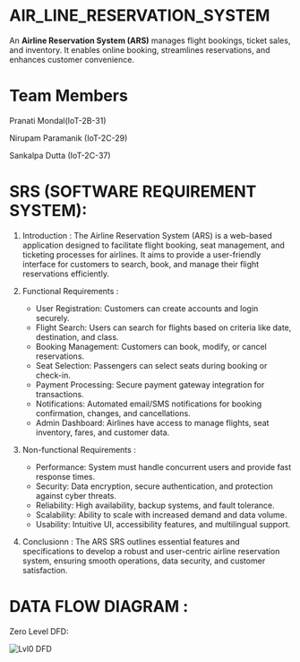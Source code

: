 # AIR_LINE_RESERVATION_SYSTEM
 An **Airline Reservation System (ARS)** manages flight bookings, ticket sales, and inventory. It enables online booking, streamlines reservations, and enhances customer convenience.
# Team Members 
Pranati Mondal(IoT-2B-31)

Nirupam Paramanik (IoT-2C-29)

Sankalpa Dutta (IoT-2C-37)

# SRS (SOFTWARE REQUIREMENT SYSTEM):
 

1. Introduction :
   The Airline Reservation System (ARS) is a web-based application designed to facilitate flight booking, seat management, and ticketing processes for airlines. It aims to provide a user-friendly interface for customers to search, book, and manage their flight reservations efficiently.

2. Functional Requirements :
   - User Registration: Customers can create accounts and login securely.
   - Flight Search: Users can search for flights based on criteria like date, destination, and class.
   - Booking Management: Customers can book, modify, or cancel reservations.
   - Seat Selection: Passengers can select seats during booking or check-in.
   - Payment Processing: Secure payment gateway integration for transactions.
   - Notifications: Automated email/SMS notifications for booking confirmation, changes, and cancellations.
   - Admin Dashboard: Airlines have access to manage flights, seat inventory, fares, and customer data.

3. Non-functional Requirements :
   - Performance: System must handle concurrent users and provide fast response times.
   - Security: Data encryption, secure authentication, and protection against cyber threats.
   - Reliability: High availability, backup systems, and fault tolerance.
   - Scalability: Ability to scale with increased demand and data volume.
   - Usability: Intuitive UI, accessibility features, and multilingual support.

4. Conclusionn :
   The ARS SRS outlines essential features and specifications to develop a robust and user-centric airline reservation system, ensuring smooth operations, data security, and customer satisfaction.





# DATA FLOW DIAGRAM :
Zero Level DFD:

![Lvl0 DFD](https://github.com/SankalpaDutta012/AIR_LINE_RESERVATION_SYSTEM/assets/124279362/98c0e8f4-a209-45bc-8b64-6655ba4f81df)

